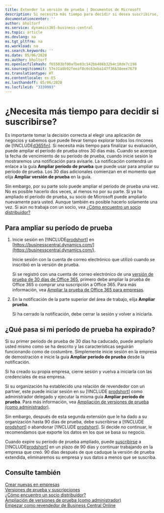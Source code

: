 ```yaml
---
title: Extender la versión de prueba | Documentos de Microsoft
description: Si necesita más tiempo para decidir si desea suscribirse, puede ampliar su versión de prueba.
documentationcenter: ''
author: bholtorf
ms.service: dynamics365-business-central
ms.topic: article
ms.devlang: na
ms.tgt_pltfrm: na
ms.workload: na
ms.search.keywords: ''
ms.date: 05/06/2020
ms.author: bholtorf
ms.openlocfilehash: f65503bf00afbe03c542bb486b32b4c18de7c198
ms.sourcegitcommit: 57e31a8b92feeaf8c6c63eba147f36b38eee7679
ms.translationtype: HT
ms.contentlocale: es-ES
ms.lasthandoff: 05/06/2020
ms.locfileid: "3339903"
---
```

# <a name="need-more-time-to-decide-whether-to-subscribe"></a>¿Necesita más tiempo para decidir si suscribirse?
Es importante tomar la decisión correcta al elegir una aplicación de negocios y sabemos que puede llevar tiempo explorar todos los rincones de [!INCLUDE[d365fin](includes/d365fin_md.md)]. Si necesita más tiempo para finalizar su evaluación, puede ampliar el período de prueba otros 30 días más. Cuando se acerque la fecha de vencimiento de su período de prueba, cuando inicie sesión le mostraremos una notificación para avisarle. La notificación contendrá un enlace a la guía **Ampliar período de prueba** que puede usar para ampliar su período de prueba. Los 30 días adicionales comienzan en el momento que elija **Ampliar versión de prueba** en la guía.

Sin embargo, por su parte solo puede ampliar el período de prueba una vez. No es posible hacerlo dos veces, al menos no por su parte. Si ya ha ampliado el período de prueba, su socio de Microsoft puede ampliarlo nuevamente para usted. Aunque también es posible hacerlo solamente una vez. Si aún no trabaja con un socio, vea [¿Cómo encuentro un socio distribuidor?](across-faq.md#findpartner)  

## <a name="to-extend-your-trial-period"></a>Para ampliar su período de prueba

1. Inicie sesión en [!INCLUDE[prodshort](includes/prodshort.md)] en [https://businesscentral.dynamics.com/](https://businesscentral.dynamics.com/).

    Inicie sesión con la cuenta de correo electrónico que utilizó cuando se inscribió en la versión de prueba.  

    Si se registró con una cuenta de correo electrónico de una [versión de prueba de 30 días de Office 365](/microsoft-365/commerce/sign-up-for-office-365-trial), primero debe ampliar la prueba de Office 365 o comprar una suscripción a Office 365. Para más información, vea [Ampliar la prueba de Office 365 para empresas](/microsoft-365/commerce/extend-your-trial).
2. En la notificación de la parte superior del área de trabajo, elija **Ampliar prueba**.

    Si ha cerrado la notificación, debe cerrar la sesión y volver a iniciarla.

## <a name="what-happens-if-my-trial-period-is-expired"></a>¿Qué pasa si mi período de prueba ha expirado?

Si su primer período de prueba de 30 días ha caducado, puede ampliarlo usted mismo como se ha descrito y las características seguirán funcionando como de costumbre. Simplemente inicie sesión en la empresa de demostración e inicie la guía **Ampliar período de prueba** desde la notificación.  

Si ha creado su propia empresa, cierre sesión y vuelva a iniciarla con las credenciales de esa empresa.  

Si su organización ha establecido una relación de revendedor con un partner, este puede iniciar sesión en su [!INCLUDE [prodshort](includes/prodshort.md)] como administrador delegado y ejecutar la misma guía **Ampliar período de prueba**. Para más información, vea [Ampliación de versiones de prueba (como administrador)](/dynamics365/business-central/dev-itpro/administration/tenant-administration#extending-trials).  

Sin embargo, después de esta segunda extensión que le ha dado a su organización hasta 90 días de prueba, debe suscribirse a [!INCLUDE [prodshort](includes/prodshort.md)] o abandonar [!INCLUDE [prodshort](includes/prodshort.md)]. Si decide no continuar, le recomendamos que exporte los datos en los que se basa su negocio.

Cuando expire su período de prueba ampliado, puede [suscribirse](https://go.microsoft.com/fwlink/?linkid=828659) a [!INCLUDE[prodshort](includes/prodshort.md)] en un plazo de 90 días y continuar trabajando en la empresa que creó. 90 días después de que caduque la versión de prueba extendida, eliminaremos su empresa y sus datos a menos que se suscriba.  

## <a name="see-also"></a>Consulte también

[Crear nuevas en empresas](about-new-company.md)  
[Versiones de prueba y suscripciones](across-preview.md)  
[¿Cómo encuentro un socio distribuidor?](across-faq.md#findpartner)  
[Ampliación de versiones de prueba (como administrador)](/dynamics365/business-central/dev-itpro/administration/tenant-administration#extending-trials)  
[Empezar como revendedor de Business Central Online](/dynamics365/business-central/dev-itpro/administration/get-started-online)  
